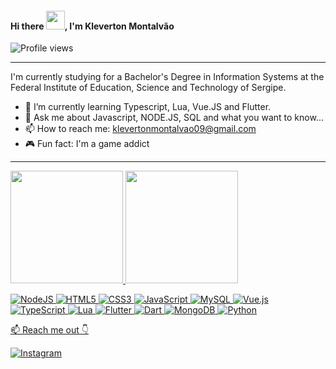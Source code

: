 <h4 align="left">Hi there <img src="https://raw.githubusercontent.com/kaueMarques/kaueMarques/master/hi.gif" height="30px">, I'm Kleverton Montalvão</h1>
<p align="left"> <img src="https://komarev.com/ghpvc/?username=klev-sm&color=green" alt="Profile views" /></p>
<hr>

I'm currently studying for a Bachelor's Degree in Information Systems at the Federal Institute of Education, Science and Technology of Sergipe.

- 🌱 I’m currently learning Typescript, Lua, Vue.JS and Flutter.
- 💬 Ask me about Javascript, NODE.JS, SQL and what you want to know...
- 📫 How to reach me: klevertonmontalvao09@gmail.com
- :video_game: Fun fact: I'm a game addict
<hr>

<div align="left">
  <a href="https://github.com/klev-sm">
  <img height="180em" src="https://github-readme-stats.vercel.app/api/top-langs/?username=klev-sm&layout=compact&langs_count=7&theme=tokyonight"/>
  <img height="180em" src="https://github-readme-stats.vercel.app/api?username=klev-sm&show_icons=true&theme=tokyonight&include_all_commits=true&count_private=true"/>
</div>

![NodeJS](https://img.shields.io/badge/node.js-6DA55F?style=flat&logo=node.js&logoColor=white)
![HTML5](https://img.shields.io/badge/html5-%23E34F26.svg?style=flat&logo=html5&logoColor=white)
![CSS3](https://img.shields.io/badge/css3-%231572B6.svg?style=flat&logo=css3&logoColor=white)
![JavaScript](https://img.shields.io/badge/javascript-%23323330.svg?style=flat&logo=javascript&logoColor=%23F7DF1E)
![MySQL](https://img.shields.io/badge/mysql-%2300f.svg?style=flat&logo=mysql&logoColor=white)
![Vue.js](https://img.shields.io/badge/vuejs-%2335495e.svg?style=flat&logo=vuedotjs&logoColor=%234FC08D)
![TypeScript](https://img.shields.io/badge/typescript-%23007ACC.svg?style=flat&logo=typescript&logoColor=white)
![Lua](https://img.shields.io/badge/lua-%232C2D72.svg?style=flat&logo=lua&logoColor=white)
![Flutter](https://img.shields.io/badge/Flutter-%2302569B.svg?style=flat&logo=Flutter&logoColor=white)
![Dart](https://img.shields.io/badge/dart-%230175C2.svg?style=flat&logo=dart&logoColor=white)
![MongoDB](https://img.shields.io/badge/MongoDB-%234ea94b.svg?style=flat&logo=mongodb&logoColor=white)
![Python](https://img.shields.io/badge/python-3670A0?style=flat&logo=python&logoColor=ffdd54)
<br>

📫 Reach me out 👇

![Instagram](https://img.shields.io/badge/Instagram-%23E4405F.svg?style=flat&logo=Instagram&logoColor=white?link="https://www.instagram.com/klev_sm")



